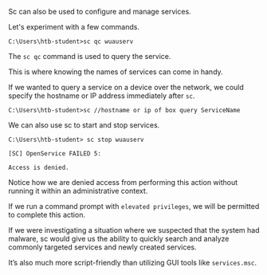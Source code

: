 Sc can also be used to configure and manage services. 

Let's experiment with a few commands.

```cmd-session
C:\Users\htb-student>sc qc wuauserv
```

The `sc qc` command is used to query the service. 

This is where knowing the names of services can come in handy. 

If we wanted to query a service on a device over the network, we could specify the hostname or IP address immediately after `sc`.

```cmd-session
C:\Users\htb-student>sc //hostname or ip of box query ServiceName
```


We can also use sc to start and stop services.

```cmd-session
C:\Users\htb-student> sc stop wuauserv

[SC] OpenService FAILED 5:

Access is denied.
```

Notice how we are denied access from performing this action without running it within an administrative context.

If we run a command prompt with `elevated privileges`, we will be permitted to complete this action.

If we were investigating a situation where we suspected that the system had malware, sc would give us the ability to quickly search and analyze commonly targeted services and newly created services.

It’s also much more script-friendly than utilizing GUI tools like `services.msc`.


